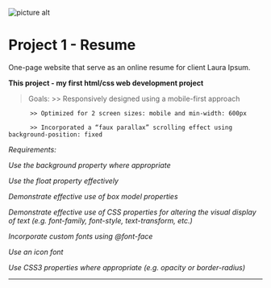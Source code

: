 ![picture alt](http://www.redacademy.com/drive/themes/redacademy/assets/svg/red-new.svg "RED Academy")

# Project 1 - Resume

One-page website that serve as an online resume for client Laura Ipsum.

**This project - my first html/css web development project**


> Goals:
          >> Responsively designed using a mobile-first approach

          >> Optimized for 2 screen sizes: mobile and min-width: 600px

          >> Incorporated a “faux parallax” scrolling effect using background-position: fixed



 _Requirements:_

_Use the background property where appropriate_

_Use the float property effectively_

_Demonstrate effective use of box model properties_

_Demonstrate effective use of CSS properties for altering the visual display of text (e.g. font-family, font-style, text-transform, etc.)_

_Incorporate custom fonts using @font-face_

_Use an icon font_

_Use CSS3 properties where appropriate (e.g. opacity or border-radius)_
- - - -